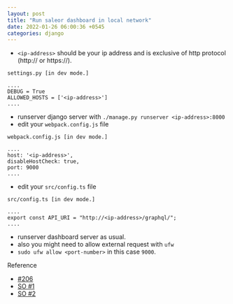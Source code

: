 ```yaml
---
layout: post
title: "Run saleor dashboard in local network"
date: 2022-01-26 06:00:36 +0545
categories: django
---
```


- `<ip-address>` should be your ip address and is exclusive of http protocol (http:// or https://).

```
settings.py [in dev mode.]

....
DEBUG = True
ALLOWED_HOSTS = ['<ip-address>']
....
```

- runserver django server with `./manage.py runserver <ip-address>:8000`
- edit your `webpack.config.js` file 
```
webpack.config.js [in dev mode.]

....
host: '<ip-address>',
disableHostCheck: true,
port: 9000
....
```
- edit your `src/config.ts` file 

```
src/config.ts [in dev mode.]

....
export const API_URI = "http://<ip-address>/graphql/";
....
```
- runserver dashboard server as usual.
- also you might need to allow external request with `ufw`
- `sudo ufw allow <port-number>` in this case `9000`.

Reference
- [#206](https://github.com/saleor/saleor-storefront/issues/206)
- [SO #1](https://stackoverflow.com/questions/35412137/how-to-get-access-to-webpack-dev-server-from-devices-in-local-network)
- [SO #2](https://stackoverflow.com/questions/47412363/how-to-open-a-create-react-app-from-another-computer-connected-to-the-same-netwo)
